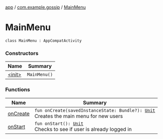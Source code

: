 [app](../../index.md) / [com.example.gossip](../index.md) / [MainMenu](./index.md)

# MainMenu

`class MainMenu : AppCompatActivity`

### Constructors

| Name | Summary |
|---|---|
| [&lt;init&gt;](-init-.md) | `MainMenu()` |

### Functions

| Name | Summary |
|---|---|
| [onCreate](on-create.md) | `fun onCreate(savedInstanceState: Bundle?): `[`Unit`](https://kotlinlang.org/api/latest/jvm/stdlib/kotlin/-unit/index.html)<br>Creates the main menu for new users |
| [onStart](on-start.md) | `fun onStart(): `[`Unit`](https://kotlinlang.org/api/latest/jvm/stdlib/kotlin/-unit/index.html)<br>Checks to see if user is already logged in |
